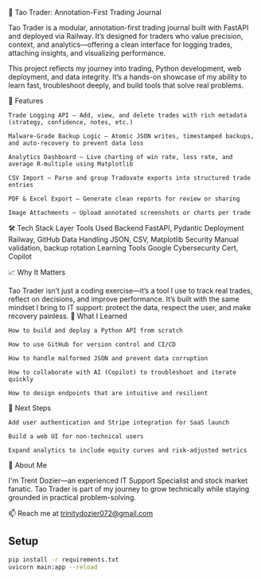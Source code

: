 🧠 Tao Trader: Annotation-First Trading Journal

Tao Trader is a modular, annotation-first trading journal built with FastAPI and deployed via Railway. It’s designed for traders who value precision, context, and analytics—offering a clean interface for logging trades, attaching insights, and visualizing performance.

This project reflects my journey into trading, Python development, web deployment, and data integrity. It’s a hands-on showcase of my ability to learn fast, troubleshoot deeply, and build tools that solve real problems.

🔧 Features

    Trade Logging API – Add, view, and delete trades with rich metadata (strategy, confidence, notes, etc.)

    Malware-Grade Backup Logic – Atomic JSON writes, timestamped backups, and auto-recovery to prevent data loss

    Analytics Dashboard – Live charting of win rate, loss rate, and average R-multiple using Matplotlib

    CSV Import – Parse and group Tradovate exports into structured trade entries

    PDF & Excel Export – Generate clean reports for review or sharing

    Image Attachments – Upload annotated screenshots or charts per trade

🛠 Tech Stack
Layer	Tools Used
Backend	FastAPI, Pydantic
Deployment	Railway, GitHub
Data Handling	JSON, CSV, Matplotlib
Security	Manual validation, backup rotation
Learning Tools	Google Cybersecurity Cert, Copilot

📈 Why It Matters

Tao Trader isn’t just a coding exercise—it’s a tool I use to track real trades, reflect on decisions, and improve performance. It’s built with the same mindset I bring to IT support: protect the data, respect the user, and make recovery painless.
🧪 What I Learned

    How to build and deploy a Python API from scratch

    How to use GitHub for version control and CI/CD

    How to handle malformed JSON and prevent data corruption

    How to collaborate with AI (Copilot) to troubleshoot and iterate quickly

    How to design endpoints that are intuitive and resilient

🚀 Next Steps

    Add user authentication and Stripe integration for SaaS launch

    Build a web UI for non-technical users

    Expand analytics to include equity curves and risk-adjusted metrics

🙋 About Me

I'm Trent Dozier—an experienced IT Support Specialist and stock market fanatic. Tao Trader is part of my journey to grow technically while staying grounded in practical problem-solving.

📫 Reach me at trinitydozier072@gmail.com 

## Setup
```bash
pip install -r requirements.txt
uvicorn main:app --reload
